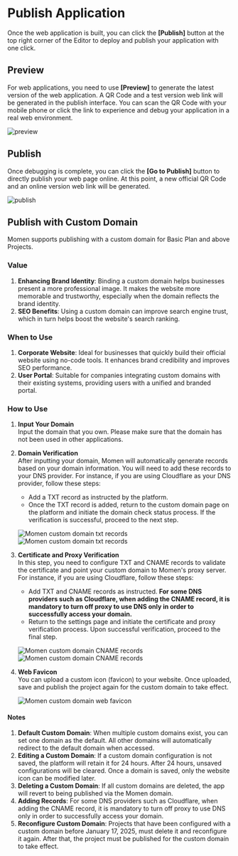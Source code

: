 # Publish Application

Once the web application is built, you can click the **[Publish]** button at the top right corner of the Editor to deploy and publish your application with one click.

## Preview

For web applications, you need to use **[Preview]** to generate the latest version of the web application. A QR Code and a test version web link will be generated in the publish interface. You can scan the QR Code with your mobile phone or click the link to experience and debug your application in a real web environment.

![preview](../.gitbook/assets/publish/preview.jpeg)

## Publish

Once debugging is complete, you can click the **[Go to Publish]** button to directly publish your web page online. At this point, a new official QR Code and an online version web link will be generated.

![publish](../.gitbook/assets/publish/publish.jpeg)

## Publish with Custom Domain

Momen supports publishing with a custom domain for Basic Plan and above Projects.

### Value

1. **Enhancing Brand Identity**: Binding a custom domain helps businesses present a more professional image. It makes the website more memorable and trustworthy, especially when the domain reflects the brand identity.  
2. **SEO Benefits**: Using a custom domain can improve search engine trust, which in turn helps boost the website's search ranking.

### When to Use

1. **Corporate Website**: Ideal for businesses that quickly build their official website using no-code tools. It enhances brand credibility and improves SEO performance.  
2. **User Portal**: Suitable for companies integrating custom domains with their existing systems, providing users with a unified and branded portal.

### How to Use

1. **Input Your Domain**  
   Input the domain that you own. Please make sure that the domain has not been used in other applications.

2. **Domain Verification**  
   After inputting your domain, Momen will automatically generate records based on your domain information. You will need to add these records to your DNS provider. For instance, if you are using Cloudflare as your DNS provider, follow these steps:
   - Add a TXT record as instructed by the platform.
   - Once the TXT record is added, return to the custom domain page on the platform and initiate the domain check status process. If the verification is successful, proceed to the next step.

   ![Momen custom domain txt records](../.gitbook/assets/publish/cd-1.png)  
   ![Momen custom domain txt records](../.gitbook/assets/publish/mcd-2.jpeg)

3. **Certificate and Proxy Verification**  
   In this step, you need to configure TXT and CNAME records to validate the certificate and point your custom domain to Momen's proxy server. For instance, if you are using Cloudflare, follow these steps:
   - Add TXT and CNAME records as instructed. **For some DNS providers such as Cloudflare, when adding the CNAME record, it is mandatory to turn off proxy to use DNS only in order to successfully access your domain.**
   - Return to the settings page and initiate the certificate and proxy verification process. Upon successful verification, proceed to the final step.

   ![Momen custom domain CNAME records](../.gitbook/assets/publish/cd-3.png)  
   ![Momen custom domain CNAME records](../.gitbook/assets/publish/mcd-3.jpeg)

4. **Web Favicon**  
   You can upload a custom icon (favicon) to your website. Once uploaded, save and publish the project again for the custom domain to take effect.

   ![Momen custom domain web favicon](../.gitbook/assets/publish/cd-5.png)

#### Notes

1. **Default Custom Domain**: When multiple custom domains exist, you can set one domain as the default. All other domains will automatically redirect to the default domain when accessed.  
2. **Editing a Custom Domain**: If a custom domain configuration is not saved, the platform will retain it for 24 hours. After 24 hours, unsaved configurations will be cleared. Once a domain is saved, only the website icon can be modified later.  
3. **Deleting a Custom Domain**: If all custom domains are deleted, the app will revert to being published via the Momen domain.  
4. **Adding Records**: For some DNS providers such as Cloudflare, when adding the CNAME record, it is mandatory to turn off proxy to use DNS only in order to successfully access your domain.  
5. **Reconfigure Custom Domain**: Projects that have been configured with a custom domain before January 17, 2025, must delete it and reconfigure it again. After that, the project must be published for the custom domain to take effect.

